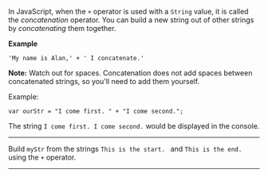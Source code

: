 <div class="challenge-instructions basic-javascript"><div><section id="description">
<p>In JavaScript, when the <code>+</code> operator is used with a <code>String</code> value, it is called the <dfn>concatenation</dfn> operator. You can build a new string out of other strings by <dfn>concatenating</dfn> them together.</p>
<p><strong>Example</strong></p>
<pre class="language-js"><code class="language-js"><span class="token string">'My name is Alan,'</span> <span class="token operator">+</span> <span class="token string">' I concatenate.'</span>
</code></pre>
<p><strong>Note:</strong> Watch out for spaces. Concatenation does not add spaces between concatenated strings, so you'll need to add them yourself.</p>
<p>Example:</p>
<pre class="language-js"><code class="language-js"><span class="token keyword">var</span> ourStr <span class="token operator">=</span> <span class="token string">"I come first. "</span> <span class="token operator">+</span> <span class="token string">"I come second."</span><span class="token punctuation">;</span>
</code></pre>
<p>The string <code>I come first. I come second.</code> would be displayed in the console.</p>
</section></div><hr/><div><section id="instructions">
<p>Build <code>myStr</code> from the strings <code>This is the start. </code> and <code>This is the end.</code> using the <code>+</code> operator.</p>
</section></div><hr/></div>